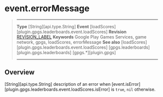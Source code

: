 # event.errorMessage

> --------------------- ------------------------------------------------------------------------------------------
> __Type__              [String][api.type.String]
> __Event__             [loadScores][plugin.gpgs.leaderboards.event.loadScores]
> __Revision__          [REVISION_LABEL](REVISION_URL)
> __Keywords__          Google Play Games Services, game network, gpgs, loadScores, errorMessage
> __See also__          [loadScores][plugin.gpgs.leaderboards.event.loadScores]
>						[gpgs.leaderboards][plugin.gpgs.leaderboards]
>                       [gpgs.*][plugin.gpgs]
> --------------------- ------------------------------------------------------------------------------------------

## Overview

[String][api.type.String] description of an error when [event.isError][plugin.gpgs.leaderboards.event.loadScores.isError] is `true`, `nil` otherwise.